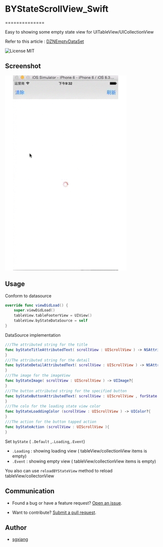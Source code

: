 # BYStateScrollView_Swift
==============

Easy to showing some empty state view for UITableView/UICollectionView

Refer to this article : [DZNEmptyDataSet](https://github.com/dzenbot/DZNEmptyDataSet)

![License MIT](https://go-shields.herokuapp.com/license-MIT-blue.png)

## Screenshot

![](byState.gif)


## Usage 

Conform to datasource

```swift
override func viewDidLoad() {
	super.viewDidLoad()
	tableView.tableFooterView = UIView()
	tableView.byStateDataSource = self
}
```

DataSource implementation

```swift
///The attributed string for the title 
func byStateTitleAttributedText( scrollView : UIScrollView ) -> NSAttributedString?{
}
///The attributed string for the detail
func byStateDetailAttributedText( scrollView : UIScrollView ) -> NSAttributedString?{
}
///The image for the imageView 
func byStateImage( scrollView : UIScrollView ) -> UIImage?{
}
///The button attributed string for the specified button 
func byStateButtonAttributedText( scrollView : UIScrollView , forState : UIControlState) -> NSAttributedString?{
}
///The colo for the loading state view color 
func byStateLoaddingColor (scrollView : UIScrollView ) -> UIColor?{
}
///The action for the button tapped action 
func byStateAction (scrollView : UIScrollView ){
}
```

Set `byState` ( `.Default` ,`.Loading`,`.Event`)

* `.Loading` : showing loading view ( tableView/collectionView items is empty)
* `.Event` : showing empty view   ( tableView/collectionView items is empty)

You also can use `reloadBYStateView` method to reload tableView/collectonView

## Communication

- Found a bug or have a feature request? [Open an issue](https://github.com/sgxiang/BYStateScrollView_Swift/issues).

- Want to contribute? [Submit a pull request](https://github.com/sgxiang/BYStateScrollView_Swift/pulls).

## Author

- [sgxiang](https://twitter.com/sgxiang1992)
